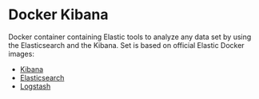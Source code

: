 # Docker Kibana

Docker container containing Elastic tools to analyze any data set by using the Elasticsearch and the Kibana.
Set is based on official Elastic Docker images:

* [Kibana](https://github.com/elastic/kibana-docker)
* [Elasticsearch](https://github.com/elastic/elasticsearch-docker)
* [Logstash](https://github.com/elastic/logstash-docker)